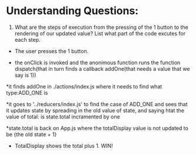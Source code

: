 # Understanding Questions:
1. What are the steps of execution from the pressing of the 1 button to the rendering of our updated value? List what part of the code excutes for each step.
* The user presses the 1 button.

* the onClick is invoked and the anonimous function runs the function dispatch(that in turn finds a callback addOne(that needs a value that we say is 1))

*it finds addOne in ./actions/index.js where it needs to find what type:ADD_ONE is 

*it goes to  '../reducers/index.js' to find the case of ADD_ONE and sees that it updates state by spreading in  the old value of state, and saying htat the value of total: is state.total incramented by one

*state.total is back on App.js where the totalDisplay value is not updated to be {the old state + 1} 

* TotalDisplay shows the total plus 1. WIN!
